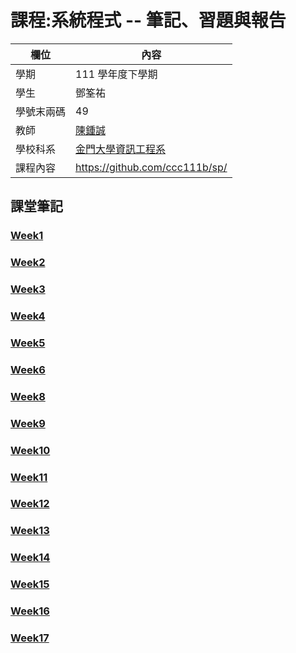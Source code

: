# 課程:系統程式 -- 筆記、習題與報告

欄位 | 內容
-----|--------
學期 | 111 學年度下學期
學生 |  鄧筌祐
學號末兩碼 | 49
教師 | [陳鍾誠](https://www.nqu.edu.tw/educsie/index.php?act=blog&code=list&ids=4)
學校科系 | [金門大學資訊工程系](https://www.nqu.edu.tw/educsie/index.php)
課程內容 | https://github.com/ccc111b/sp/


## 課堂筆記

### [Week1](https://github.com/Deng-James/sp111b/blob/main/sp%20note/week01.md)
### [Week2](https://github.com/Deng-James/sp111b/blob/main/sp%20note/week02.md)
### [Week3](https://github.com/Deng-James/sp111b/blob/main/sp%20note/week03.md)
### [Week4](https://github.com/Deng-James/sp111b/blob/main/sp%20note/week04.md)
### [Week5](https://github.com/Deng-James/sp111b/blob/main/sp%20note/week05.md)
### [Week6](https://github.com/Deng-James/sp111b/blob/main/sp%20note/week06.md)
### [Week8](https://github.com/Deng-James/sp111b/blob/main/sp%20note/week08.md)
### [Week9](https://github.com/Deng-James/sp111b/blob/main/sp%20note/week09.md)
### [Week10](https://github.com/Deng-James/sp111b/blob/main/sp%20note/week10.md)
### [Week11](https://github.com/Deng-James/sp111b/blob/main/sp%20note/week11.md)
### [Week12](https://github.com/Deng-James/sp111b/blob/main/sp%20note/week12.md)
### [Week13](https://github.com/Deng-James/sp111b/blob/main/sp%20note/week13.md)
### [Week14](https://github.com/Deng-James/sp111b/blob/main/sp%20note/week14.md)
### [Week15](https://github.com/Deng-James/sp111b/blob/main/sp%20note/week15.md)
### [Week16](https://github.com/Deng-James/sp111b/blob/main/sp%20note/week16.md)
### [Week17](https://github.com/Deng-James/sp111b/blob/main/sp%20note/week17.md)
